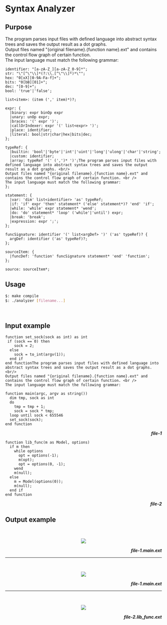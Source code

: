 # Syntax Analyzer
## Purpose
The program parses input files with defined language into abstract syntax trees and saves the output result as a dot graphs. <br/>
Output files named "{original filename}.{function name}.ext" and contains the control flow graph of certain function. <br />
The input language must match the following grammar:
```
identifier: "[a-zA-Z_][a-zA-Z_0-9]*";
str: "\"[^\"\\]*(?:\\.[^\"\\]*)*\"";
hex: "0[xX][0-9A-Fa-f]+";
bits: "0[bB][01]+";
dec: "[0-9]+";
bool: 'true'|'false';

list<item>: (item (',' item)*)?;

expr: {
  |binary: expr binOp expr
  |unary: unOp expr;
  |braces: '(' expr ')';
  |callOrIndexer: expr '(' list<expr> ')';
  |place: identifier;
  |literal: bool|str|char|hex|bits|dec;
};

typeRef: {
  |builtin: 'bool'|'byte'|'int'|'uint'|'long'|'ulong'|'char'|'string';
  |custom: identifier;
  |array: typeRef '(' (',')* ')';The program parses input files with defined language into abstract syntax trees and saves the output result as a dot graphs. <br/>
Output files named "{original filename}.{function name}.ext" and contains the control flow graph of certain function. <br />
The input language must match the following grammar:
};

statement: {
  |var: 'dim' list<identifier> 'as' typeRef;
  |if: 'if' expr 'then' statement* ('else' statement*)? 'end' 'if';
  |while: 'while' expr statement* 'wend';
  |do: 'do' statement* 'loop' ('while'|'until') expr;
  |break: 'break';
  |expression: expr ';';
};

funcSignature: identifier '(' list<argDef> ')' ('as' typeRef)? {
  argDef: identifier ('as' typeRef)?;
};

sourceItem: {
  |funcDef: 'function' funcSignature statement* 'end' 'function';
};

source: sourceItem*;
```
## Usage
```bash
$: make compile
$: ./analyzer [filename...]
```
<br/>

## Input example
```
function set_sock(sock as int) as int
 if (sock == 0) then
    sock = 2;
  else
    sock = to_int(argv(1));
  end if
end functionThe program parses input files with defined language into abstract syntax trees and saves the output result as a dot graphs. <br/>
Output files named "{original filename}.{function name}.ext" and contains the control flow graph of certain function. <br />
The input language must match the following grammar:

function main(argc, argv as string())
  dim tmp, sock as int
  do
    tmp = tmp + 1;
    sock = sock * tmp;
  loop until sock < 655546
  set_sock(sock);
end function
```
<p align="right"><b><i>file-1</i></b></p>

```
function lib_func(m as Model, options)
  if m then
    while options
      opt = options(-1);
      m(opt);
      opt = options(0, -1);
    wend
    m(null);
  else
    m = Model(options(0));
    m(null);
  end if
end function
```
<p align="right"><b><i>file-2</i></b></p>

## Output example

<br />
<p align="center">
  <img src="https://github.com/Tvo-Po/custom-syntax-analyzer/assets/90851216/7b739370-c36a-4619-ba92-22ee223d7707" />
</p>
<p align="right"><b><i>file-1.main.ext</i></b></p>

<hr />

<br />
<p align="center">
  <img src="https://github.com/Tvo-Po/custom-syntax-analyzer/assets/90851216/f642a2ff-eec3-4cc9-bcbd-6e99253eee88" />
</p>
<p align="right"><b><i>file-1.main.ext</i></b></p>


<hr />

<br />
<p align="center">
  <img src="https://github.com/Tvo-Po/custom-syntax-analyzer/assets/90851216/a9feb226-58a8-44a5-80d8-8d24662bfb22" />
</p>
<p align="right"><b><i>file-2.lib_func.ext</i></b></p>
